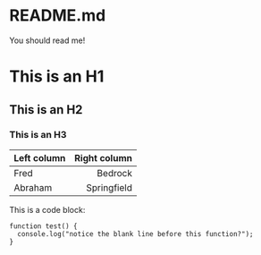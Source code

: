 # README.md
You should read me!

# This is an H1
## This is an H2
### This is an H3

| Left column | Right column |
| :--- | ---:|
| Fred | Bedrock |
| Abraham | Springfield |

This is a code block:

```
function test() {
  console.log("notice the blank line before this function?");
}
```
